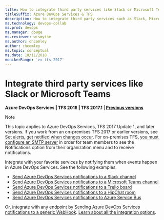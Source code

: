 ```yaml
---
title: How to integrate third party services like Slack or Microsoft Teams
titleSuffix: Azure DevOps Services & TFS 
description: How to integrate third party services such as Slack, Microsoft Teams and others with Azure DevOps Services and Team Foundation Server (TFS)
ms.technology: devops-collab
ms.prod: devops
ms.manager: douge
ms.reviewer: wismythe
ms.author: chcomley
author: chcomley
ms.topic: conceptual
ms.date: 10/11/2018  
monikerRange: '>= tfs-2017'
---
```


# Integrate third party services like Slack or Microsoft Teams

<b>Azure DevOps Services | TFS 2018 | TFS 2017.1 | [Previous versions](../work/track/alerts-and-notifications.md)</b>

> [!NOTE]  
> This topic applies to Azure DevOps Services, TFS 2017 Update 1, and later versions. If you work from an on-premises TFS 2017 or earlier versions, see [Set alerts, get notified when changes occur](../work/track/alerts-and-notifications.md). For on-premises TFS, [you must configure an SMTP server](/tfs/server/admin/setup-customize-alerts) in order for team members to see the Notifications option from their organization menu and to receive notifications.

Integrate with your favorite services by notifying them when events happen in Azure DevOps Services. See the following examples:

* [Send Azure DevOps Services notifications to a Slack channel](../service-hooks/services/slack.md)
* [Send Azure DevOps Services notifications to a Microsoft Teams channel](../service-hooks/services/teams.md)
* [Send Azure DevOps Services notifications to a Trello board](../service-hooks/services/trello.md)
* [Send Azure DevOps Services notifications to a HipChat room](../service-hooks/services/hipchat.md)
* [Send Azure DevOps Services notifications to Azure Service Bus](../service-hooks/services/azure-service-bus.md)

Or, integrate with any endpoint by [Sending Azure DevOps Services notifications to a generic WebHook](../service-hooks/services/webhooks.md). [Learn about all the integration options](../service-hooks/index.md).